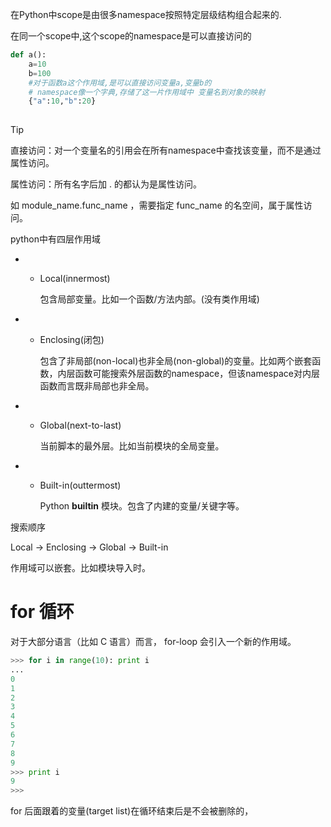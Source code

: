 在Python中scope是由很多namespace按照特定层级结构组合起来的.

在同一个scope中,这个scope的namespace是可以直接访问的

```python
def a():
    a=10
    b=100
    #对于函数a这个作用域,是可以直接访问变量a,变量b的
    # namespace像一个字典,存储了这一片作用域中 变量名到对象的映射
    {"a":10,"b":20}
    
```

Tip

直接访问：对一个变量名的引用会在所有namespace中查找该变量，而不是通过属性访问。

属性访问：所有名字后加 . 的都认为是属性访问。

如 module_name.func_name ，需要指定 func_name 的名空间，属于属性访问。



python中有四层作用域

- - Local(innermost)

    包含局部变量。比如一个函数/方法内部。(没有类作用域)

- - Enclosing(闭包)

    包含了非局部(non-local)也非全局(non-global)的变量。比如两个嵌套函数，内层函数可能搜索外层函数的namespace，但该namespace对内层函数而言既非局部也非全局。 

- - Global(next-to-last)

    当前脚本的最外层。比如当前模块的全局变量。 

- - Built-in(outtermost)

    Python __builtin__ 模块。包含了内建的变量/关键字等。 

搜索顺序

Local -> Enclosing -> Global -> Built-in



作用域可以嵌套。比如模块导入时。



# for 循环





对于大部分语言（比如 C 语言）而言， for-loop 会引入一个新的作用域。

```python
>>> for i in range(10): print i
...
0
1
2
3
4
5
6
7
8
9
>>> print i
9
>>>
```



for 后面跟着的变量(target list)在循环结束后是不会被删除的，



